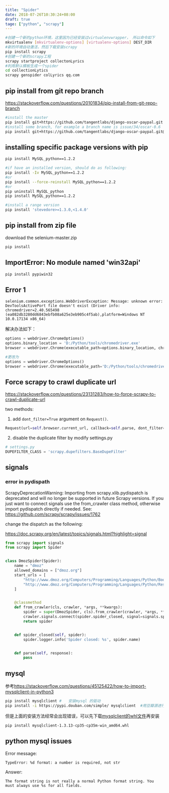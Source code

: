 ```yaml
---
title: "Spider"
date: 2018-07-26T10:30:24+08:00
draft: true
tage: ["python", "scrapy"] 
---
```


```sh
#创建一个新的python环境，这里因为已经安装过virtualenvwrapper， 所以命令如下
mkvirtualenv [mkvirtualenv-options] [virtualenv-options] DEST_DIR
#新的环境自动激活，然后下载安装scrapy
pip install scrapy
#创建一个新的scrapy工程
scrapy startproject collectonLyrics
#利用默认模板生成一个spider
cd collectionLytics
scrapy genspider colLyrics qq.com
```

## pip install from git repo branch

<https://stackoverflow.com/questions/20101834/pip-install-from-git-repo-branch>

```sh
#install the master
pip install git+https://github.com/tangentlabs/django-oscar-paypal.git
#install some branch, for example a branch name is issue/34/oscar-0.6
pip install git+https://github.com/tangentlabs/django-oscar-paypal.git@issue/34/oscar-0.6
```

## installing specific package versions with pip

```sh
pip install MySQL_python==1.2.2

#if have an installed version, should do as following:
pip install -Iv MySQL_python==1.2.2
#or
pip install --force-reinstall MySQL_python==1.2.2
#or
pip uninstall MySQL_python
pip install MySQL_python==1.2.2

#install a range version
pip install 'stevedore>=1.3.0,<1.4.0'
```


## pip install from zip file

download the selenium-master.zip

```sh
pip install 
```

## ImportError: No module named 'win32api'

```sh
pip install pypiwin32
```


## Error 1
`selenium.common.exceptions.WebDriverException: Message: unknown error: DevToolsActivePort file doesn't exist
  (Driver info: chromedriver=2.40.565498 (ea082db3280dd6843ebfb08a625e3eb905c4f5ab),platform=Windows NT 10.0.17134 x86_64)`

解决办法如下：
```python
options = webdriver.ChromeOptions()
options.binary_location = 'D:/Python/tools/chromedriver.exe'
browser = webdriver.Chrome(executable_path=options.binary_location, chrome_options=options)

#更改为
options = webdriver.ChromeOptions()
browser = webdriver.Chrome(executable_path='D:/Python/tools/chromedriver.exe', chrome_options=options)
```

## Force scrapy to crawl duplicate url

<https://stackoverflow.com/questions/23131283/how-to-force-scrapy-to-crawl-duplicate-url>

two methods:

1. add `dont_filter=True` argument on `Request()`.

  ```python
  Request(url=self.browser.current_url, callback=self.parse, dont_filter=True)
  ```

2. disable the duplicate filter by modify settings.py

  ```python
  # settings.py
  DUPEFILTER_CLASS = 'scrapy.dupefilters.BaseDupeFilter'
  ```

## signals

### error in pydispath

ScrapyDeprecationWarning: Importing from scrapy.xlib.pydispatch is deprecated and will no longer be supported in future Scrapy versions. If you just want to connect signals use the from_crawler class method, otherwise import pydispatch directly if needed. See: https://github.com/scrapy/scrapy/issues/1762

change the dispatch as the following:

<https://doc.scrapy.org/en/latest/topics/signals.html?highlight=signal>

```python
from scrapy import signals
from scrapy import Spider


class DmozSpider(Spider):
    name = "dmoz"
    allowed_domains = ["dmoz.org"]
    start_urls = [
        "http://www.dmoz.org/Computers/Programming/Languages/Python/Books/",
        "http://www.dmoz.org/Computers/Programming/Languages/Python/Resources/",
    ]


    @classmethod
    def from_crawler(cls, crawler, *args, **kwargs):
        spider = super(DmozSpider, cls).from_crawler(crawler, *args, **kwargs)
        crawler.signals.connect(spider.spider_closed, signal=signals.spider_closed)
        return spider


    def spider_closed(self, spider):
        spider.logger.info('Spider closed: %s', spider.name)


    def parse(self, response):
        pass
```

## mysql

参考<https://stackoverflow.com/questions/45125422/how-to-import-mysqlclient-in-python3>

```sh
pip install mysqlclient #   安装mysql 的驱动
pip install -i https://pypi.douban.com/simple/ mysqlclient  #用豆瓣源进行加速安装
```
但是上面的安装方法经常会出现错误，可以先下载[mysqlclient的whl文件](https://www.lfd.uci.edu/~gohlke/pythonlibs/#mysqlclient)再安装
```sh
pip install mysqlclient-1.3.13-cp35-cp35m-win_amd64.whl
```

## python mysql issues

Error message:

`TypeError: %d format: a number is required, not str`

Answer:

`The format string is not really a normal Python format string. You must always use %s for all fields.`